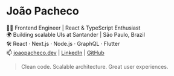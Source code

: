 # João Pacheco

👨‍💻 Frontend Engineer | React & TypeScript Enthusiast  
🌍 Building scalable UIs at Santander | São Paulo, Brazil  
🛠️ React · Next.js · Node.js · GraphQL · Flutter  
📫 [joaopacheco.dev](https://joaopacheco.dev) | [LinkedIn](https://www.linkedin.com/in/joaopachecofrontend/) | [GitHub](https://github.com/Joao-Pacheco)

> Clean code. Scalable architecture. Great user experiences.
